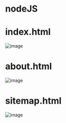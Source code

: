 # nodeJS
# index.html
![image](https://github.com/meta-ranvijay-singh/nodeJS/assets/79202778/4903acff-d46c-4f18-8537-e5b93b787569)

# about.html
![image](https://github.com/meta-ranvijay-singh/nodeJS/assets/79202778/07155b26-9d3d-4a20-b13b-cb62be987186)

# sitemap.html
![image](https://github.com/meta-ranvijay-singh/nodeJS/assets/79202778/d7f799ea-bef2-42b7-9475-fd370373d9f0)
